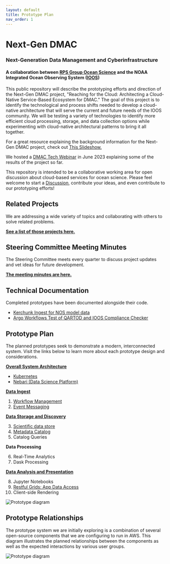 ```yaml
---
layout: default
title: Prototype Plan
nav_order: 1
---
```


# Next-Gen DMAC
### Next-Generation Data Management and Cyberinfrastructure
#### A collaboration between [RPS Group Ocean Science](https://www.rpsgroup.com/services/oceans-and-coastal/) and the NOAA Integrated Ocean Observing System ([IOOS](https://ioos.noaa.gov/))
This public repository will describe the prototyping efforts and direction of the Next-Gen DMAC project, "Reaching for the Cloud: Architecting a Cloud-Native Service-Based Ecosystem for DMAC." The goal of this project is to identify the technological and process shifts needed to develop a cloud-native architecture that will serve the current and future needs of the IOOS community. We will be testing a variety of technologies to identify more efficient cloud processing, storage, and data collection options while experimenting with cloud-native architectural patterns to bring it all together.

For a great resource explaining the background information for the Next-Gen DMAC project, check out [This Slideshow.](https://github.com/asascience-open/nextgen-dmac/blob/main/docs/DMAC%20NextGen%20Background%20Info.pdf)

We hosted a [DMAC Tech Webinar](https://www.youtube.com/watch?v=M8E2wQk3k8A) in June 2023 explaining some of the results of the project so far.

This repository is intended to be a collaborative working area for open discussion about cloud-based services for ocean science. Please feel welcome to start a [Discussion](https://github.com/asascience-open/nextgen-dmac/discussions), contribute your ideas, and even contribute to our prototyping efforts!

## Related Projects

We are addressing a wide variety of topics and collaborating with others to solve related problems. 

**[See a list of those projects here.](related_projects.md)**

## Steering Committee Meeting Minutes

The Steering Committee meets every quarter to discuss project updates and vet ideas for future development. 

**[The meeting minutes are here.](meetings.md)**

## Technical Documentation

Completed prototypes have been documented alongside their code.

- [Kerchunk Ingest for NOS model data](https://github.com/asascience-open/nextgen-dmac/tree/main/kerchunk)
- [Argo Workflows Test of QARTOD and IOOS Compliance Checker](https://github.com/asascience-open/nextgen-dmac/tree/main/qc_and_cchecker)

## Prototype Plan

The planned prototypes seek to demonstrate a modern, interconnected system. Visit the links below to learn more about each prototype design and considerations.

**[Overall System Architecture](architecture/architecture.md)**
- [Kubernetes](architecture/kubernetes.md)
- [Nebari (Data Science Platform)](architecture/nebari.md)

**[Data Ingest](ingest/ingest.md)**

1.  [Workflow Management](ingest/workflows.md)
2.  [Event Messaging](ingest/events.md)

**[Data Storage and Discovery](metadata/storage-and-discovery.md)**

3.  [Scientific data store](metadata/data-formats.md)
4.  [Metadata Catalog](metadata/catalog.md)
5.  Catalog Queries

**Data Processing**

6.  Real-Time Analytics
7.  Dask Processing

**[Data Analysis and Presentation](analysis/analysis.md)**

8.  Jupyter Notebooks
9. [Restful Grids: App Data Access](analysis/data-access.md)
10. Client-side Rendering


![Prototype diagram](/assets/prototype-diagram.png)

## Prototype Relationships

The prototype system we are initially exploring is a combination of several open-source components that we are configuring to run in AWS. This diagram illustrates the planned relationships between the components as well as the expected interactions by various user groups.

![Prototype diagram](/assets/prototype-relationships.png)